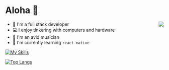 # Aloha 👋


 <img align="right" src="https://github-readme-stats-notaroomba.vercel.app/api?username=notaroomba&show_icons=true&theme=github_dark_dimmed">
 
- 🔭 I'm a full stack developer
- 💻 I enjoy tinkering with computers and hardware
- 🎹 I'm an avid musician
- 🌱 I'm currently learning ```react-native```

[![My Skills](https://skillicons.dev/icons?i=html,css,js,ts,react,mongo,tailwind,c,cpp,rust,java,unity&perline=6)](https://skillicons.dev)

[![Top Langs](https://github-readme-stats-notaroomba.vercel.app/api/top-langs/?username=notaroomba&layout=donut-vertical&theme=github_dark_dimmed&langs_count=10)](https://github.com/anuraghazra/github-readme-stats)
<!--
**NotARoomba/notaroomba** is a ✨ _special_ ✨ repository because its `README.md` (this file) appears on your GitHub profile.

Here are some ideas to get you started:

- 🔭 I’m currently working on ...
- 🌱 I’m currently learning ...
- 👯 I’m looking to collaborate on ...
- 🤔 I’m looking for help with ...
- 💬 Ask me about ...
- 📫 How to reach me: ...
- 😄 Pronouns: ...
- ⚡ Fun fact: ...
-->
